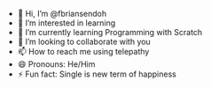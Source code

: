 - 👋 Hi, I’m @fbriansendoh
- 👀 I’m interested in learning 
- 🌱 I’m currently learning Programming with Scratch
- 💞️ I’m looking to collaborate with you
- 📫 How to reach me using telepathy 
- 😄 Pronouns: He/Him
- ⚡ Fun fact: Single is new term of happiness 

<!---
fbriansendoh/fbriansendoh is a ✨ special ✨ repository because its `README.md` (this file) appears on your GitHub profile.
You can click the Preview link to take a look at your changes.
--->
